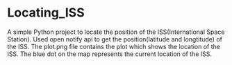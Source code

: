 # Locating_ISS
A simple Python project to locate the position of the ISS(International Space Station). Used open notify api to get the position(latitude and longtitude) of the ISS. 
The plot.png file contains the plot which shows the location of the ISS. The blue dot on the map represents the current location of the ISS.
